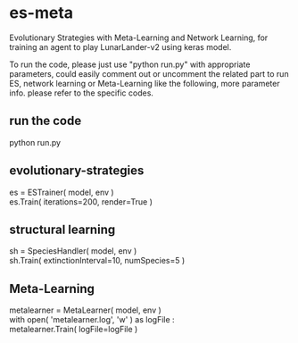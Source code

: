 # es-meta

Evolutionary Strategies with Meta-Learning and Network Learning, for training an agent to play LunarLander-v2 using keras model.

To run the code, please just use "python run.py" with appropriate parameters, could easily comment out or uncomment the related part to run ES, network learning or Meta-Learning like the following, more parameter info. please refer to the specific codes.

## run the code
python run.py 

## evolutionary-strategies
es = ESTrainer( model, env ) <br>
es.Train( iterations=200, render=True )

## structural learning
sh = SpeciesHandler( model, env )<br>
sh.Train( extinctionInterval=10, numSpecies=5 )

## Meta-Learning
metalearner = MetaLearner( model, env )<br>
with open( 'metalearner.log', 'w' ) as logFile :<br>
	metalearner.Train( logFile=logFile )
